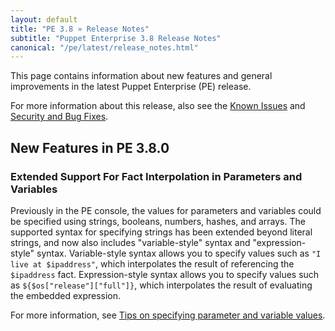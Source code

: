 ```yaml
---
layout: default
title: "PE 3.8 » Release Notes"
subtitle: "Puppet Enterprise 3.8 Release Notes"
canonical: "/pe/latest/release_notes.html"
---
```


This page contains information about new features and general improvements in the latest Puppet Enterprise (PE) release.

For more information about this release, also see the [Known Issues](./release_notes_known_issues.html) and [Security and Bug Fixes](./release_notes_security.html).

## New Features in PE 3.8.0

### Extended Support For Fact Interpolation in Parameters and Variables

Previously in the PE console, the values for parameters and variables could be specified using strings, booleans, numbers, hashes, and arrays. The supported syntax for specifying strings has been extended beyond literal strings, and now also includes "variable-style" syntax and "expression-style" syntax. Variable-style syntax allows you to specify values such as `"I live at $ipaddress"`, which interpolates the result of referencing the `$ipaddress` fact. Expression-style syntax allows you to specify values such as `${$os["release"]["full"]}`, which interpolates the result of evaluating the embedded expression.

For more information, see [Tips on specifying parameter and variable values](./console_classes_groups.markdown#setting-class-parameters).

